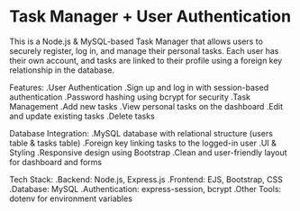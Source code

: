# Task Manager + User Authentication

This is a Node.js & MySQL-based Task Manager that allows users to securely register, log in, and manage their personal tasks. Each user has their own account, and tasks are linked to their profile using a foreign key relationship in the database.

Features:
.User Authentication
.Sign up and log in with session-based authentication
.Password hashing using bcrypt for security
.Task Management
.Add new tasks
.View personal tasks on the dashboard
.Edit and update existing tasks
.Delete tasks

Database Integration:
.MySQL database with relational structure (users table & tasks table)
.Foreign key linking tasks to the logged-in user
.UI & Styling
.Responsive design using Bootstrap
.Clean and user-friendly layout for dashboard and forms

Tech Stack:
.Backend: Node.js, Express.js
.Frontend: EJS, Bootstrap, CSS
.Database: MySQL
.Authentication: express-session, bcrypt
.Other Tools: dotenv for environment variables

